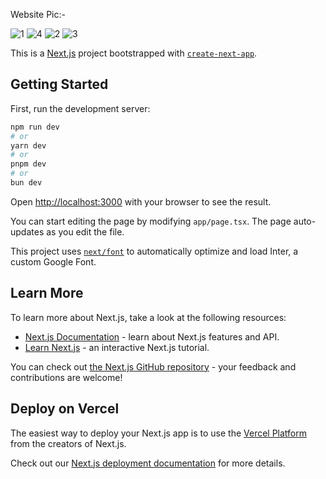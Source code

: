 Website Pic:-


![1](https://github.com/Anubhav710/stock-market-website/assets/100343499/966f8e31-7d8a-4603-9aa8-bcc4fa967f0c)
![4](https://github.com/Anubhav710/stock-market-website/assets/100343499/68ac8099-48b2-434c-a889-2c33b5241815)
![2](https://github.com/Anubhav710/stock-market-website/assets/100343499/225b4f7d-4c18-44bc-ae42-15c1a4df02f5)
![3](https://github.com/Anubhav710/stock-market-website/assets/100343499/32656b23-e93c-457d-8fd0-ee230fbf6c07)



This is a [Next.js](https://nextjs.org/) project bootstrapped with [`create-next-app`](https://github.com/vercel/next.js/tree/canary/packages/create-next-app).

## Getting Started

First, run the development server:

```bash
npm run dev
# or
yarn dev
# or
pnpm dev
# or
bun dev
```

Open [http://localhost:3000](http://localhost:3000) with your browser to see the result.

You can start editing the page by modifying `app/page.tsx`. The page auto-updates as you edit the file.

This project uses [`next/font`](https://nextjs.org/docs/basic-features/font-optimization) to automatically optimize and load Inter, a custom Google Font.

## Learn More

To learn more about Next.js, take a look at the following resources:

- [Next.js Documentation](https://nextjs.org/docs) - learn about Next.js features and API.
- [Learn Next.js](https://nextjs.org/learn) - an interactive Next.js tutorial.

You can check out [the Next.js GitHub repository](https://github.com/vercel/next.js/) - your feedback and contributions are welcome!

## Deploy on Vercel

The easiest way to deploy your Next.js app is to use the [Vercel Platform](https://vercel.com/new?utm_medium=default-template&filter=next.js&utm_source=create-next-app&utm_campaign=create-next-app-readme) from the creators of Next.js.

Check out our [Next.js deployment documentation](https://nextjs.org/docs/deployment) for more details.
